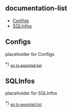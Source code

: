 
## documentation-list
- [Configs](#configs)
- [SQLInfos](#sqlinfos)
<h2 id="configs">Configs</h2>

placeholder for Configs

*) <sub>[go to exported list](#documentation-list)</sub>

<h2 id="sqlinfos">SQLInfos</h2>

placeholder for SQLInfos

*) <sub>[go to exported list](#documentation-list)</sub>
